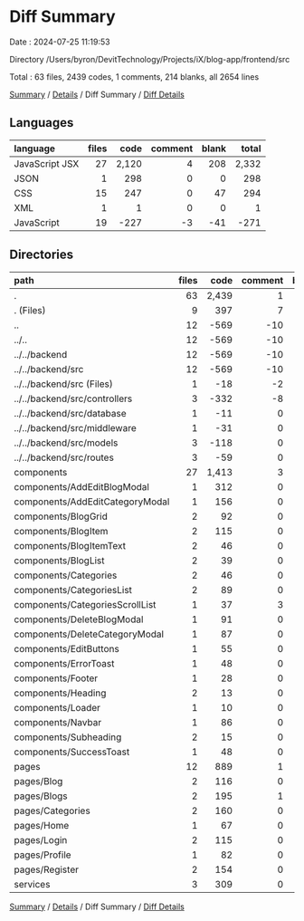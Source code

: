 # Diff Summary

Date : 2024-07-25 11:19:53

Directory /Users/byron/DevitTechnology/Projects/iX/blog-app/frontend/src

Total : 63 files,  2439 codes, 1 comments, 214 blanks, all 2654 lines

[Summary](results.md) / [Details](details.md) / Diff Summary / [Diff Details](diff-details.md)

## Languages
| language | files | code | comment | blank | total |
| :--- | ---: | ---: | ---: | ---: | ---: |
| JavaScript JSX | 27 | 2,120 | 4 | 208 | 2,332 |
| JSON | 1 | 298 | 0 | 0 | 298 |
| CSS | 15 | 247 | 0 | 47 | 294 |
| XML | 1 | 1 | 0 | 0 | 1 |
| JavaScript | 19 | -227 | -3 | -41 | -271 |

## Directories
| path | files | code | comment | blank | total |
| :--- | ---: | ---: | ---: | ---: | ---: |
| . | 63 | 2,439 | 1 | 214 | 2,654 |
| . (Files) | 9 | 397 | 7 | 20 | 424 |
| .. | 12 | -569 | -10 | -74 | -653 |
| ../.. | 12 | -569 | -10 | -74 | -653 |
| ../../backend | 12 | -569 | -10 | -74 | -653 |
| ../../backend/src | 12 | -569 | -10 | -74 | -653 |
| ../../backend/src (Files) | 1 | -18 | -2 | -8 | -28 |
| ../../backend/src/controllers | 3 | -332 | -8 | -23 | -363 |
| ../../backend/src/database | 1 | -11 | 0 | -3 | -14 |
| ../../backend/src/middleware | 1 | -31 | 0 | -4 | -35 |
| ../../backend/src/models | 3 | -118 | 0 | -11 | -129 |
| ../../backend/src/routes | 3 | -59 | 0 | -25 | -84 |
| components | 27 | 1,413 | 3 | 145 | 1,561 |
| components/AddEditBlogModal | 1 | 312 | 0 | 15 | 327 |
| components/AddEditCategoryModal | 1 | 156 | 0 | 10 | 166 |
| components/BlogGrid | 2 | 92 | 0 | 19 | 111 |
| components/BlogItem | 2 | 115 | 0 | 18 | 133 |
| components/BlogItemText | 2 | 46 | 0 | 7 | 53 |
| components/BlogList | 2 | 39 | 0 | 7 | 46 |
| components/Categories | 2 | 46 | 0 | 6 | 52 |
| components/CategoriesList | 2 | 89 | 0 | 8 | 97 |
| components/CategoriesScrollList | 1 | 37 | 3 | 3 | 43 |
| components/DeleteBlogModal | 1 | 91 | 0 | 10 | 101 |
| components/DeleteCategoryModal | 1 | 87 | 0 | 10 | 97 |
| components/EditButtons | 1 | 55 | 0 | 4 | 59 |
| components/ErrorToast | 1 | 48 | 0 | 5 | 53 |
| components/Footer | 1 | 28 | 0 | 2 | 30 |
| components/Heading | 2 | 13 | 0 | 4 | 17 |
| components/Loader | 1 | 10 | 0 | 2 | 12 |
| components/Navbar | 1 | 86 | 0 | 6 | 92 |
| components/Subheading | 2 | 15 | 0 | 5 | 20 |
| components/SuccessToast | 1 | 48 | 0 | 4 | 52 |
| pages | 12 | 889 | 1 | 98 | 988 |
| pages/Blog | 2 | 116 | 0 | 15 | 131 |
| pages/Blogs | 2 | 195 | 1 | 19 | 215 |
| pages/Categories | 2 | 160 | 0 | 18 | 178 |
| pages/Home | 1 | 67 | 0 | 7 | 74 |
| pages/Login | 2 | 115 | 0 | 15 | 130 |
| pages/Profile | 1 | 82 | 0 | 12 | 94 |
| pages/Register | 2 | 154 | 0 | 12 | 166 |
| services | 3 | 309 | 0 | 25 | 334 |

[Summary](results.md) / [Details](details.md) / Diff Summary / [Diff Details](diff-details.md)